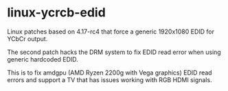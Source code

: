 # linux-ycrcb-edid
Linux patches based on 4.17-rc4 that force a generic 1920x1080 EDID for YCbCr output.

The second patch hacks the DRM system to fix EDID read error when using generic
hardcoded EDID.

This is to fix amdgpu (AMD Ryzen 2200g with Vega graphics) EDID read errors and support a TV that has issues working with RGB HDMI signals.
